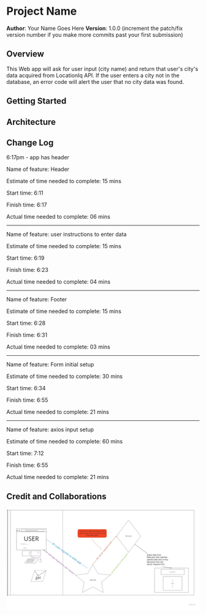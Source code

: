 # Project Name

**Author**: Your Name Goes Here
**Version**: 1.0.0 (increment the patch/fix version number if you make more commits past your first submission)

## Overview
This Web app will ask for user input (city name) and return that user's city's data acquired from LocationIq API. If the user enters a city not in the database, an error code will alert the user that no city data was found. 

## Getting Started
<!-- What are the steps that a user must take in order to build this app on their own machine and get it running? -->

## Architecture

<!-- Provide a detailed description of the application design. What technologies (languages, libraries, etc) you're using, and any other relevant design information. -->

## Change Log
<!-- Use this area to document the iterative changes made to your application as each feature is successfully implemented. Use time stamps. Here's an example:

01-01-2001 4:59pm - Application now has a fully-functional express server, with a GET route for the location resource. -->
6:17pm - app has header


Name of feature: Header

Estimate of time needed to complete: 15 mins 

Start time: 6:11

Finish time: 6:17

Actual time needed to complete: 06 mins

-----
Name of feature: user instructions to enter data 

Estimate of time needed to complete: 15 mins 

Start time: 6:19

Finish time: 6:23

Actual time needed to complete: 04 mins

-----

Name of feature: Footer

Estimate of time needed to complete: 15 mins 

Start time: 6:28 

Finish time: 6:31

Actual time needed to complete: 03 mins

-----

Name of feature: Form initial setup

Estimate of time needed to complete: 30 mins 

Start time: 6:34 

Finish time: 6:55

Actual time needed to complete: 21 mins

-----
Name of feature: axios input setup

Estimate of time needed to complete: 60 mins 

Start time: 7:12

Finish time: 6:55

Actual time needed to complete: 21 mins

## Credit and Collaborations
<!-- Give credit (and a link) to other people or resources that helped you build this application. -->

![wrc](/WRC.jpg)